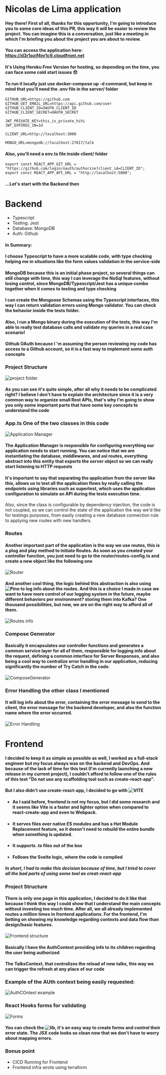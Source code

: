 # Nicolas de Lima application

#### Hey there! First of all, thanks for this opportunity, I'm going to introduce you to some core ideas of this PR, this way it will be easier to review the project. You can imagine this is a conversation, just like a meeting in which I'm briefing you about the project you are about to review.

#### You can access the application here: https://d3r1pzif4nr1c9.cloudfront.net
#### It's Using Heroku Free Version for hosting, so depending on the time, you can face some cold start issues 😞

#### To run it locally just use docker-compose up -d command, but keep in mind that you'll need the .env file in the server/ folder

```
GITHUB_URL=https://github.com
GITHUB_GET_EMAIL_URL=https://api.github.com/user
GITHUB_CLIENT_ID=OAUTH_CLIENT_ID
GITHUB_CLIENT_SECRET=OAUTH_SECRET

JWT_PRIVATE_KEY=this_is_private_hihi
JWT_EXPIRES_IN=1d

CLIENT_URL=http://localhost:3000

MONGO_URL=mongodb://localhost:27017/talk
```

#### Also, you'll need a env.ts file inside client/ folder

```
export const REACT_APP_GIT_URL = "https://github.com/login/oauth/authorize?client_id=CLIENT_ID";
export const REACT_APP_API_URL = "http://localhost:5000";
```

#### ...Let's start with the Backend then

# Backend

- Typescript 
- Testing: Jest
- Database: MongoDB
- Auth: Github

#### In Summary:
#### I choose Typescript to have a more scalable code, with type checking helping me in situations like the form values validation in the service-side 
#### MongoDB because this is an initial phase project, so several things can still change with time, this way I can leverage the NoSql features, without losing control, since MongoDB/Typescript/Jest has a unique combo together when it comes to testing and type checking

####  I can create the Mongoose Schemas using the Typescript interfaces, this way I can return validation errors using Mongo validator. You can check the behavior inside the tests folder.

#### Also, I run a Mongo binary during the execution of the tests, this way I'm able to really test database calls and validate my queries in a real case scenario!

#### Github OAuth because I 'm assuming  the person reviewing my code has access to a Github account, so it is a fast way to implement some auth concepts

### Project Structure

![project folder](https://nicrepoimg.s3.amazonaws.com/Screenshot+from+2021-09-05+09-21-42.png)

#### As you can see it's quite simple, after all why it needs to be complicated right? I believe I don't have to explain the architecture since it is a very common way to organize small Rest APIs, that's why I'm going to show you only some important parts that  have some key concepts to understand the code

 ### App.ts One of the two classes in this code

![Application Manager](https://nicrepoimg.s3.amazonaws.com/Screenshot+from+2021-09-05+09-27-21.png)
#### The Application Manager is responsible for configuring everything our application needs to start running. You can notice that we are instantiating the database, middlewares, and asl routes, everything abstract into this entity that exports the server object so we can really start listening to HTTP requests

#### It's important to say that separating the application from the server like this, allows us to test all the application flows by really calling the endpoints using libraries such as supertest, which uses the application configuration to simulate an API during the tests execution time.
Also, since the class is configurable by dependency injection, the code is not coupled, so we can control the state of the application the way we'd like for testings purposes, from easily creating a new database connection rule to applying new routes with new handlers. 

### Routes

#### Another important part of the application is the way we use routes, this is a plug and play method to initiate Routes. As soon as you created your controller function, you just need to go to the router/routes-config.ts and create a new object like the following one

![Router](https://nicrepoimg.s3.amazonaws.com/Screenshot+from+2021-09-05+09-37-49.png)

#### And another cool thing, the logic behind this abstraction is also using ![Pino](https://github.com/pinojs/pino) to log info about the routes. And this is a choice I made in case we want to have more control of our logging system in the future, maybe different behaviors per environment? storing them into Kafka? One thousand possibilities, but now, we are on the right way to afford all of them.

![Routes info](https://nicrepoimg.s3.amazonaws.com/Screenshot+from+2021-09-05+09-46-37.png)

### Compose Generator

#### Basically it encapsulates our controller functions and generates a common service layer for all of them, responsible for logging info about the request, defining a common interface for Server Responses, and also being a cool way to centralize error handling in our application, reducing significantly the number of Try Catch in the code.

![ComposeGenerator](https://nicrepoimg.s3.amazonaws.com/Screenshot+from+2021-09-05+09-58-31.png)

### Error Handling the other class I mentioned

#### It will log info about the error, containing the error message to send to the client, the error message for the backend developer, and also the function name where the error occurred.

![Error Handling](https://nicrepoimg.s3.amazonaws.com/Screenshot+from+2021-09-05+10-07-11.png)

# Frontend

####  I decided to keep it as simple as possible as well, I worked as a full-stack engineer but my focus always was on the backend and DevOps. And because of the lack of time for this test (I'm currently launching a new release in my current project), I couldn't afford to follow one of the rules of this test "Do not use any scaffolding tool such as create-react-app".

#### But I also didn't use create-react-app, I decided to go with ![VITE](https://vitejs.dev/)
- #### As I said before, frontend is not my focus, but I did some research and it seems like Vite is a faster and lighter option when compared to react-create-app and even to Webpack. 

- #### It serves files over native ES modules and has a Hot Module Replacement feature, so it doesn't need to rebuild the entire bundle when something is updated.
- #### It supports .ts files out of the box
- #### Follows the Svelte logic, where the code is compiled

##### In short, I had to make this decision because of time, but I tried to cover all the bad parts of using some tool as creat-react-app

### Project Structure

#### There is only one page in this application, I decided to do it like that because I think this way I could show that I understand the main concepts without investing too much time. After all, we all already implemented routes a million times in frontend applications. For the frontend, I'm betting on showing my knowledge regarding contexts and data flow than design/basic features.

![Frontend structure](https://nicrepoimg.s3.amazonaws.com/Screenshot+from+2021-09-05+10-54-22.png)


#### Basically I have the AuthContext providing info to its children regarding the user being authorized 
#### The TalksContext, that centralizes the reload of new talks, this way we can trigger the refresh at any place of our code
### Example of the AUth context being easily requested:

![AuthCOntext example](https://nicrepoimg.s3.amazonaws.com/Screenshot+from+2021-09-05+11-09-32.png)

### React Hooks forms for validating

![Forms](https://nicrepoimg.s3.amazonaws.com/Screenshot+from+2021-09-05+11-04-39.png)

#### You can check the ![lib](https://react-hook-form.com/), it's an easy way to create forms and control their error state. The JSX code looks so clean now that we don't have to worry about mapping errors.


### Bonus point
 - CICD Running for Frontend
 - Frontend infra wrote using terraform
